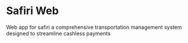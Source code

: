 # Safiri Web

Web app for safiri a comprehensive transportation management system designed to streamline cashless payments
